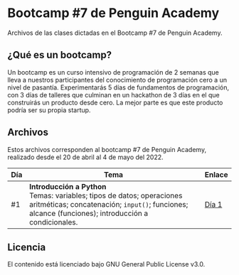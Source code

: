 # Bootcamp #7 de Penguin Academy
Archivos de las clases dictadas en el Bootcamp #7 de Penguin Academy. 

## ¿Qué es un bootcamp?
Un bootcamp es un curso intensivo de programación de 2 semanas que lleva a nuestros participantes del conocimiento de programación cero a un nivel de pasantía. Experimentarás 5 días de fundamentos de programación, con 3 días de talleres que culminan en un hackathon de 3 días en el que construirás un producto desde cero. La mejor parte es que este producto podría ser su propia startup.

## Archivos
Estos archivos corresponden al bootcamp #7 de Penguin Academy, realizado desde el 20 de abril al 4 de mayo del 2022.

| Día | Tema | Enlace |
| --- | --- | --- |
| #1 | **Introducción a Python** <br> Temas: variables; tipos de datos; operaciones aritméticas; concatenación; `input()`; funciones; alcance (funciones); introducción a condicionales.| [Día 1](https://github.com/penguin-academy/bootcamp-7/blob/main/dia1.ipynb) |

## Licencia
El contenido está licenciado bajo GNU General Public License v3.0.
